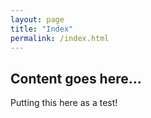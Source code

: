 ```yaml
---
layout: page
title: "Index"
permalink: /index.html
---
```


## Content goes here...
Putting this here as a test!